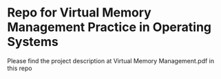 # Repo for Virtual Memory Management Practice in Operating Systems


Please find the project description at Virtual Memory Management.pdf in this repo
